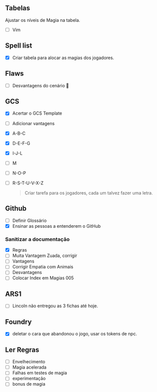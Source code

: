 
## Tabelas 
Ajustar os níveis de Magia na tabela.
- [ ] Vim
## Spell list
- [x] Criar tabela para alocar as magias dos jogadores.
## Flaws
- [ ] Desvantagens do cenário :triangular_flag_on_post:
## GCS
- [x] Acertar o GCS Template
- [ ] Adicionar vantagens
- [X] A-B-C
- [x] D-E-F-G
- [x] I-J-L
- [ ] M
- [ ] N-O-P
- [ ] R-S-T-U-V-X-Z 
     
     > Criar tarefa para os jogadores, cada um talvez fazer uma letra.
## Github
- [ ] Definir Glossário
- [x] Ensinar as pessoas a entenderem o GitHub
### Sanitizar a documentação
- [x] Regras
- [ ] Muita Vantagem Zuada, corrigir
- [ ] Vantagens 
- [ ] Corrigir Empatia com Animais 
- [ ] Desvantagens
- [ ] Colocar Index em Magias 005
## ARS1
- [ ] Lincoln não entregou as 3 fichas até hoje. 
## Foundry
- [x] deletar o cara que abandonou o jogo, usar os tokens de npc.
## Ler Regras
- [ ] Envelhecimento
- [ ] Magia acelerada
- [ ] Falhas em testes de magia
- [ ] experimentação
- [ ] bonus de magia
